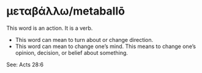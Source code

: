 # μεταβάλλω/metaballō
This word is an action. It is a verb.

* This word can mean to turn about or change direction.
* This word can mean to change one’s mind. This means to change one’s opinion, decision, or belief about something.

See: Acts 28:6
